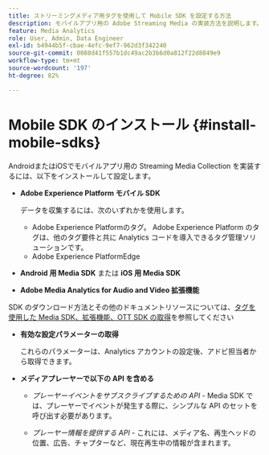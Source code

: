 ```yaml
---
title: ストリーミングメディア用タグを使用して Mobile SDK を設定する方法
description: モバイルアプリ用の Adobe Streaming Media の実装方法を説明します。
feature: Media Analytics
role: User, Admin, Data Engineer
exl-id: b4944b5f-cbae-4efc-9ef7-962d3f342240
source-git-commit: 0088d41f557b1dc49ac2b3b6d0a812f22d8849e9
workflow-type: tm+mt
source-wordcount: '197'
ht-degree: 82%

---
```


# Mobile SDK のインストール {#install-mobile-sdks}

AndroidまたはiOSでモバイルアプリ用の Streaming Media Collection を実装するには、以下をインストールして設定します。

* **Adobe Experience Platform モバイル SDK**

  データを収集するには、次のいずれかを使用します。
   * Adobe Experience Platformのタグ。 Adobe Experience Platform のタグは、他のタグ要件と共に Analytics コードを導入できるタグ管理ソリューションです。
   * Adobe Experience PlatformEdge

* **Android 用 Media SDK** または **iOS 用 Media SDK**

* **Adobe Media Analytics for Audio and Video 拡張機能**

SDK のダウンロード方法とその他のドキュメントリソースについては、[タグを使用した Media SDK、拡張機能、OTT SDK の取得](/help/getting-started/download-sdks.md)を参照してください

* **有効な設定パラメーターの取得**

  これらのパラメーターは、Analytics アカウントの設定後、アドビ担当者から取得できます。

* **メディアプレーヤーで以下の API を含める**

   * *プレーヤーイベントをサブスクライブするための API* - Media SDK では、プレーヤーでイベントが発生する際に、シンプルな API のセットを呼び出す必要があります。

   * *プレーヤー情報を提供する API* - これには、メディア名、再生ヘッドの位置、広告、チャプターなど、現在再生中の情報が含まれます。
